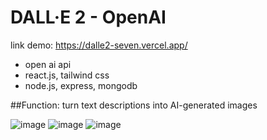 # DALL·E 2 - OpenAI
link demo: https://dalle2-seven.vercel.app/
* open ai api
* react.js, tailwind css
* node.js, express, mongodb

##Function: turn text descriptions into AI-generated images

![image](https://github.com/chienthan-03/dalle2/assets/101584126/d780e7f3-f5c3-4f3a-9409-4bfa7dc4e06f)
![image](https://github.com/chienthan-03/dalle2/assets/101584126/2410fb41-0bb0-4894-8c24-f3626ccd1ce7)
![image](https://github.com/chienthan-03/dalle2/assets/101584126/4a9bb1b7-cc31-4183-b9d3-90f92e75dff8)

